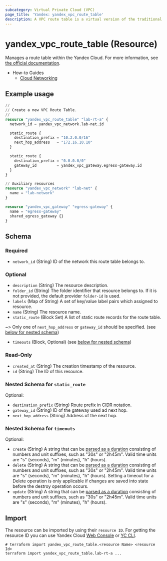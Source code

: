 ```yaml
---
subcategory: Virtual Private Cloud (VPC)
page_title: 'Yandex: yandex_vpc_route_table'
description: A VPC route table is a virtual version of the traditional route table on router device.
---
```


# yandex_vpc_route_table (Resource)

Manages a route table within the Yandex Cloud. For more information, see [the official documentation](https://yandex.cloud/docs/vpc/concepts).

* How-to Guides
  * [Cloud Networking](https://yandex.cloud/docs/vpc/)

## Example usage

```terraform
//
// Create a new VPC Route Table.
//
resource "yandex_vpc_route_table" "lab-rt-a" {
  network_id = yandex_vpc_network.lab-net.id

  static_route {
    destination_prefix = "10.2.0.0/16"
    next_hop_address   = "172.16.10.10"
  }

  static_route {
    destination_prefix = "0.0.0.0/0"
    gateway_id         = yandex_vpc_gateway.egress-gateway.id
  }
}

// Auxiliary resources
resource "yandex_vpc_network" "lab-net" {
  name = "lab-network"
}

resource "yandex_vpc_gateway" "egress-gateway" {
  name = "egress-gateway"
  shared_egress_gateway {}
}
```

<!-- schema generated by tfplugindocs -->
## Schema

### Required

- `network_id` (String) ID of the network this route table belongs to.

### Optional

- `description` (String) The resource description.
- `folder_id` (String) The folder identifier that resource belongs to. If it is not provided, the default provider `folder-id` is used.
- `labels` (Map of String) A set of key/value label pairs which assigned to resource.
- `name` (String) The resource name.
- `static_route` (Block Set) A list of static route records for the route table.

~> Only one of `next_hop_address` or `gateway_id` should be specified. (see [below for nested schema](#nestedblock--static_route))
- `timeouts` (Block, Optional) (see [below for nested schema](#nestedblock--timeouts))

### Read-Only

- `created_at` (String) The creation timestamp of the resource.
- `id` (String) The ID of this resource.

<a id="nestedblock--static_route"></a>
### Nested Schema for `static_route`

Optional:

- `destination_prefix` (String) Route prefix in CIDR notation.
- `gateway_id` (String) ID of the gateway used ad next hop.
- `next_hop_address` (String) Address of the next hop.


<a id="nestedblock--timeouts"></a>
### Nested Schema for `timeouts`

Optional:

- `create` (String) A string that can be [parsed as a duration](https://pkg.go.dev/time#ParseDuration) consisting of numbers and unit suffixes, such as "30s" or "2h45m". Valid time units are "s" (seconds), "m" (minutes), "h" (hours).
- `delete` (String) A string that can be [parsed as a duration](https://pkg.go.dev/time#ParseDuration) consisting of numbers and unit suffixes, such as "30s" or "2h45m". Valid time units are "s" (seconds), "m" (minutes), "h" (hours). Setting a timeout for a Delete operation is only applicable if changes are saved into state before the destroy operation occurs.
- `update` (String) A string that can be [parsed as a duration](https://pkg.go.dev/time#ParseDuration) consisting of numbers and unit suffixes, such as "30s" or "2h45m". Valid time units are "s" (seconds), "m" (minutes), "h" (hours).

## Import

The resource can be imported by using their `resource ID`. For getting the resource ID you can use Yandex Cloud [Web Console](https://console.yandex.cloud) or [YC CLI](https://yandex.cloud/docs/cli/quickstart).

```shell
# terraform import yandex_vpc_route_table.<resource Name> <resource Id>
terraform import yandex_vpc_route_table.lab-rt-a ...
```
